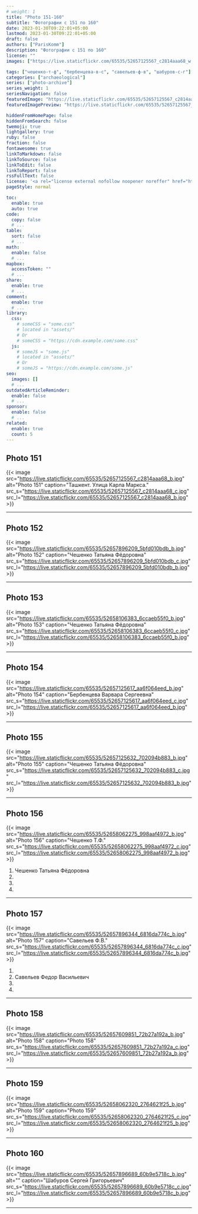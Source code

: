 ```yaml
---
# weight: 1
title: "Photo 151-160"
subtitle: "Фотографии с 151 по 160"
date: 2023-01-30T09:22:01+05:00
lastmod: 2023-01-30T09:22:01+05:00
draft: false
authors: ["ParisKomm"]
description: "Фотографии с 151 по 160"
license: ""
images: ["https://live.staticflickr.com/65535/52657125567_c2814aaa68_w.jpg"] # изображения страниц для Open Graph и Twitter Cards.

tags: ["чешенко-т-ф", "бербенцева-в-с", "савельев-ф-в", "шабуров-с-г"]
categories: ["archaeological"]
series: ["photo-archive"]
series_weight: 1
seriesNavigation: false
featuredImage: "https://live.staticflickr.com/65535/52657125567_c2814aaa68_b.jpg" # главное изображение для содержимого.
featuredImagePreview: "https://live.staticflickr.com/65535/52657125567_c2814aaa68_b.jpg" # изображение для главной страницы.

hiddenFromHomePage: false
hiddenFromSearch: false
twemoji: true
lightgallery: true
ruby: false
fraction: false
fontawesome: true
linkToMarkdown: false
linkToSource: false
linkToEdit: false
linkToReport: false
rssFullText: false
license: '<a rel="license external nofollow noopener noreffer" href="https://creativecommons.org/licenses/by-nc-nd/4.0/" target="_blank">CC BY-NC-ND 4.0</a>'
pageStyle: normal

toc:
  enable: true
  auto: true
code:
  copy: false
  # ...
table:
  sort: false
  # ...
math:
  enable: false
  # ...
mapbox:
  accessToken: ""
  # ...
share:
  enable: true
  # ...
comment:
  enable: true
  # ...
library:
  css:
    # someCSS = "some.css"
    # located in "assets/"
    # Or
    # someCSS = "https://cdn.example.com/some.css"
  js:
    # someJS = "some.js"
    # located in "assets/"
    # Or
    # someJS = "https://cdn.example.com/some.js"
seo:
  images: []
  # ...
outdatedArticleReminder:
  enable: false
  # ...
sponsor:
  enable: false
  # ...
related:
  enable: true
  count: 5
---
```


<!--more-->

## Photo 151

{{< image src="https://live.staticflickr.com/65535/52657125567_c2814aaa68_b.jpg" alt="Photo 151" caption="Ташкент. Улица Карла Маркса." src_s="https://live.staticflickr.com/65535/52657125567_c2814aaa68_c.jpg" src_l="https://live.staticflickr.com/65535/52657125567_c2814aaa68_b.jpg" >}}

***

## Photo 152

{{< image src="https://live.staticflickr.com/65535/52657896209_5bfd010bdb_b.jpg" alt="Photo 152" caption="Чешенко Татьяна Фёдоровна" src_s="https://live.staticflickr.com/65535/52657896209_5bfd010bdb_c.jpg" src_l="https://live.staticflickr.com/65535/52657896209_5bfd010bdb_b.jpg" >}}

***

## Photo 153

{{< image src="https://live.staticflickr.com/65535/52658106383_6ccaeb55f0_b.jpg" alt="Photo 153" caption="Чешенко Татьяна Фёдоровна" src_s="https://live.staticflickr.com/65535/52658106383_6ccaeb55f0_c.jpg" src_l="https://live.staticflickr.com/65535/52658106383_6ccaeb55f0_b.jpg" >}}

***

## Photo 154

{{< image src="https://live.staticflickr.com/65535/52657125617_aa6f064eed_b.jpg" alt="Photo 154" caption="Бербенцева Варвара Сергеевна" src_s="https://live.staticflickr.com/65535/52657125617_aa6f064eed_c.jpg" src_l="https://live.staticflickr.com/65535/52657125617_aa6f064eed_b.jpg" >}}

***

## Photo 155

{{< image src="https://live.staticflickr.com/65535/52657125632_702094b883_b.jpg" alt="Photo 155" caption="Чешенко Татьяна Фёдоровна" src_s="https://live.staticflickr.com/65535/52657125632_702094b883_c.jpg" src_l="https://live.staticflickr.com/65535/52657125632_702094b883_b.jpg" >}}

***

## Photo 156

{{< image src="https://live.staticflickr.com/65535/52658062275_998aaf4972_b.jpg" alt="Photo 156" caption="Чешенко Т.Ф." src_s="https://live.staticflickr.com/65535/52658062275_998aaf4972_c.jpg" src_l="https://live.staticflickr.com/65535/52658062275_998aaf4972_b.jpg" >}}

1. Чешенко Татьяна Фёдоровна
2.
3.
4.

***

## Photo 157

{{< image src="https://live.staticflickr.com/65535/52657896344_6816da774c_b.jpg" alt="Photo 157" caption="Савельев Ф.В." src_s="https://live.staticflickr.com/65535/52657896344_6816da774c_c.jpg" src_l="https://live.staticflickr.com/65535/52657896344_6816da774c_b.jpg" >}}

1.
2. Савельев Федор Васильевич
3.
4.

***

## Photo 158

{{< image src="https://live.staticflickr.com/65535/52657609851_72b27a192a_b.jpg" alt="Photo 158" caption="Photo 158" src_s="https://live.staticflickr.com/65535/52657609851_72b27a192a_c.jpg" src_l="https://live.staticflickr.com/65535/52657609851_72b27a192a_b.jpg" >}}

***

## Photo 159

{{< image src="https://live.staticflickr.com/65535/52658062320_2764621f25_b.jpg" alt="Photo 159" caption="Photo 159" src_s="https://live.staticflickr.com/65535/52658062320_2764621f25_c.jpg" src_l="https://live.staticflickr.com/65535/52658062320_2764621f25_b.jpg" >}}

***

## Photo 160

{{< image src="https://live.staticflickr.com/65535/52657896689_60b9e5718c_b.jpg" alt="" caption="Шабуров Сергей Григорьевич" src_s="https://live.staticflickr.com/65535/52657896689_60b9e5718c_c.jpg" src_l="https://live.staticflickr.com/65535/52657896689_60b9e5718c_b.jpg" >}}

***
